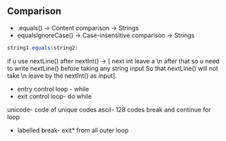 ##  Comparison
- .equals()    -> Content comparison     -> Strings 
- equalsIgnoreCase() -> Case-insensitive comparison -> Strings 
```java
string1.equals(string2)
```
if u use nextLine() after nextInt() ->  [ next int leave a \n after that so u need to write nextLine() before taking any string input So that nextLine() will not take \n leave by the nextInt() as input].
- entry control loop - while
- exit control loop- do while

unicode- code of unique codes
ascii-  128 codes
break and continue for loop
- labelled break- exit* from all outer loop